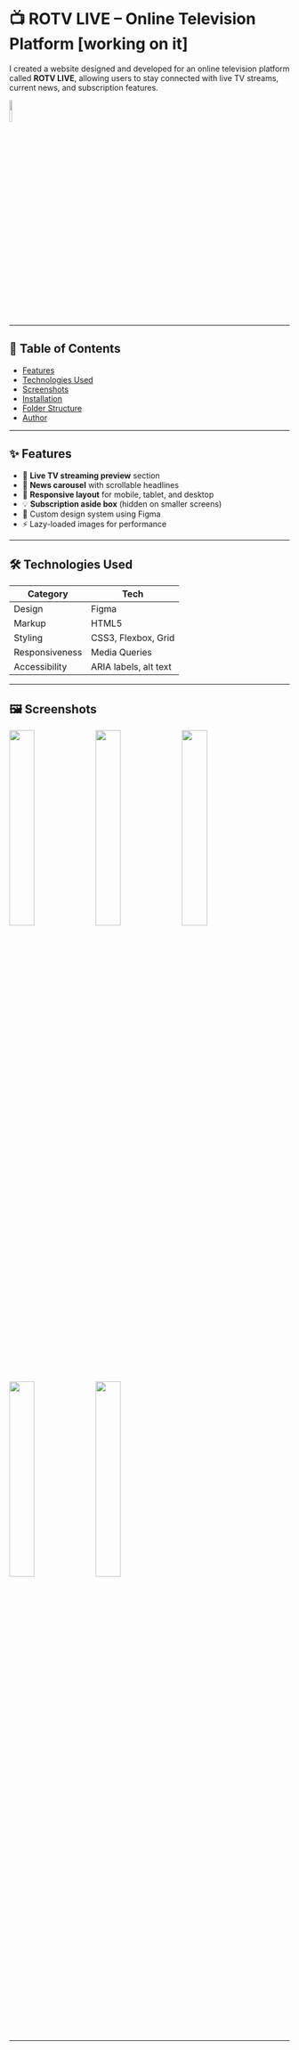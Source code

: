 # 📺 ROTV LIVE – Online Television Platform [working on it]

I created a website designed and developed for an online television platform called **ROTV LIVE**, allowing users to stay connected with live TV streams, current news, and subscription features.  

<img src="https://github.com/user-attachments/assets/05356675-2c77-4d8b-8608-7488829436ba" style="width: 10%;">  


---


## 📌 Table of Contents

- [Features](#features)
- [Technologies Used](#technologies-used)
- [Screenshots](#screenshots)
- [Installation](#installation)
- [Folder Structure](#folder-structure)
- [Author](#author)

---

## ✨ Features

- 🎥 **Live TV streaming preview** section
- 📰 **News carousel** with scrollable headlines
- 📱 **Responsive layout** for mobile, tablet, and desktop
- 💡 **Subscription aside box** (hidden on smaller screens)
- 🎨 Custom design system using Figma
- ⚡ Lazy-loaded images for performance

---

## 🛠️ Technologies Used

| Category     | Tech                     |
|--------------|--------------------------|
| Design       | Figma                    |
| Markup       | HTML5                    |
| Styling      | CSS3, Flexbox, Grid      |
| Responsiveness | Media Queries           |
| Accessibility| ARIA labels, alt text    |

---

## 🖼️ Screenshots

<img src="https://github.com/user-attachments/assets/e7d116e4-d1cf-4a14-b7d4-6ce699504767" style="width: 30%;">
<img src="https://github.com/user-attachments/assets/d0741cdf-e636-42bb-a27c-d8dfbee3c942" style="width: 30%;">  
<img src="https://github.com/user-attachments/assets/831fe7f6-60e5-4a97-a61d-22767a6db05a" style="width: 30%;">  
<img src="https://github.com/user-attachments/assets/96145612-85f3-4e77-bad2-907f199c20e3" style="width: 30%;">  
<img src="https://github.com/user-attachments/assets/3c771fb6-ecf6-4531-88c7-4afe57328223" style="width: 30%;">  


---
